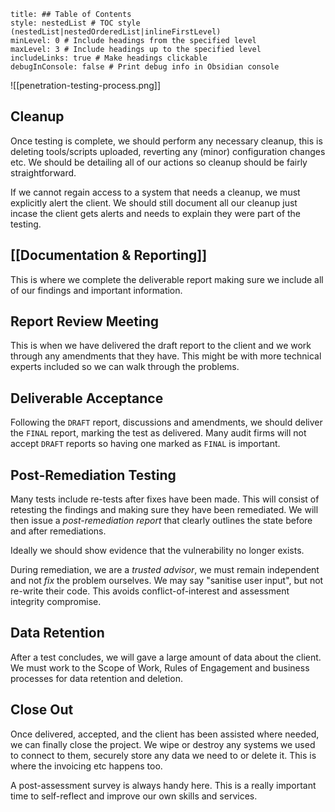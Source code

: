 ```table-of-contents
title: ## Table of Contents
style: nestedList # TOC style (nestedList|nestedOrderedList|inlineFirstLevel)
minLevel: 0 # Include headings from the specified level
maxLevel: 3 # Include headings up to the specified level
includeLinks: true # Make headings clickable
debugInConsole: false # Print debug info in Obsidian console
```

![[penetration-testing-process.png]]

## Cleanup
Once testing is complete, we should perform any necessary cleanup, this is deleting tools/scripts uploaded, reverting any (minor) configuration changes etc. We should be detailing all of our actions so cleanup should be fairly straightforward.

If we cannot regain access to a system that needs a cleanup, we must explicitly alert the client. We should still document all our cleanup just incase the client gets alerts and needs to explain they were part of the testing.

## [[Documentation & Reporting]]
This is where we complete the deliverable report making sure we include all of our findings and important information.

## Report Review Meeting
This is when we have delivered the draft report to the client and we work through any amendments that they have. This might be with more technical experts included so we can walk through the problems.

## Deliverable Acceptance
Following the `DRAFT` report, discussions and amendments, we should deliver the `FINAL` report, marking the test as delivered. Many audit firms will not accept `DRAFT` reports so having one marked as `FINAL` is important.

## Post-Remediation Testing
Many tests include re-tests after fixes have been made. This will consist of retesting the findings and making sure they have been remediated. We will then issue a *post-remediation report* that clearly outlines the state before and after remediations.

Ideally we should show evidence that the vulnerability no longer exists.

During remediation, we are a *trusted advisor*, we must remain independent and not *fix* the problem ourselves. We may say "sanitise user input", but not re-write their code. This avoids conflict-of-interest and assessment integrity compromise.

## Data Retention
After a test concludes, we will gave a large amount of data about the client. We must work to the Scope of Work, Rules of Engagement and business processes for data retention and deletion.

## Close Out
Once delivered, accepted, and the client has been assisted where needed, we can finally close the project. We wipe or destroy any systems we used to connect to them, securely store any data we need to or delete it. This is where the invoicing etc happens too.

A post-assessment survey is always handy here. This is a really important time to self-reflect and improve our own skills and services.